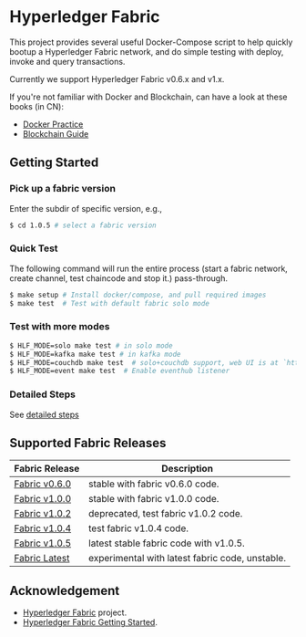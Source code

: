 # Hyperledger Fabric

This project provides several useful Docker-Compose script to help quickly bootup a Hyperledger Fabric network, and do simple testing with deploy, invoke and query transactions.

Currently we support Hyperledger Fabric v0.6.x and v1.x.

If you're not familiar with Docker and Blockchain, can have a look at these books (in CN):

* [Docker Practice](https://github.com/yeasy/docker_practice)
* [Blockchain Guide](https://github.com/yeasy/blockchain_guide)


## Getting Started

### Pick up a fabric version

Enter the subdir of specific version, e.g., 

```bash
$ cd 1.0.5 # select a fabric version
```

### Quick Test

The following command will run the entire process (start a fabric network, create channel, test chaincode and stop it.) pass-through.

```bash
$ make setup # Install docker/compose, and pull required images
$ make test  # Test with default fabric solo mode
```

### Test with more modes

```bash
$ HLF_MODE=solo make test # in solo mode
$ HLF_MODE=kafka make test # in kafka mode
$ HLF_MODE=couchdb make test  # solo+couchdb support, web UI is at `http://localhost:5984/_utils`
$ HLF_MODE=event make test  # Enable eventhub listener
```

### Detailed Steps

See [detailed steps](docs/steps.md)

## Supported Fabric Releases

Fabric Release | Description
--- | ---
[Fabric v0.6.0](v0.6.0/) | stable with fabric v0.6.0 code.
[Fabric v1.0.0](v1.0.0/) | stable with fabric v1.0.0 code.
[Fabric v1.0.2](v1.0.2/) | deprecated, test fabric v1.0.2 code.
[Fabric v1.0.4](v1.0.4/) | test fabric v1.0.4 code.
[Fabric v1.0.5](v1.0.5/) | latest stable fabric code with v1.0.5.
[Fabric Latest](latest/) | experimental with latest fabric code, unstable.

## Acknowledgement
* [Hyperledger Fabric](https://github.com/hyperledger/fabric/) project.
* [Hyperledger Fabric Getting Started](http://hyperledger-fabric.readthedocs.io/en/latest/getting_started.html).
